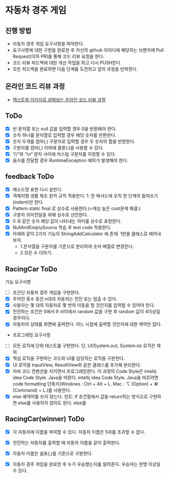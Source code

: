 # 자동차 경주 게임
## 진행 방법
* 자동차 경주 게임 요구사항을 파악한다.
* 요구사항에 대한 구현을 완료한 후 자신의 github 아이디에 해당하는 브랜치에 Pull Request(이하 PR)를 통해 코드 리뷰 요청을 한다.
* 코드 리뷰 피드백에 대한 개선 작업을 하고 다시 PUSH한다.
* 모든 피드백을 완료하면 다음 단계를 도전하고 앞의 과정을 반복한다.

## 온라인 코드 리뷰 과정
* [텍스트와 이미지로 살펴보는 온라인 코드 리뷰 과정](https://github.com/next-step/nextstep-docs/tree/master/codereview)

## ToDo
* [x]  빈 문자열 또는 null 값을 입력할 경우 0을 반환해야 한다.
* [x]  숫자 하나를 문자열로 입력할 경우 해당 숫자를 반환한다.
* [x]  숫자 두개를 컴마(,) 구분자로 입력할 경우 두 숫자의 합을 반환한다.
* [x]  구분자를 컴마(,) 이외에 콜론(:)을 사용할 수 있다.
* [x]  “//”와 “\n” 문자 사이에 커스텀 구분자를 지정할 수 있다. 
* [x]  음수를 전달할 경우 RuntimeException 예외가 발생해야 한다.

## feedback ToDo
* [x]  메소드명 표현 다시 살핀다.
* [x]  객체지향 생활 체조 원칙 규칙 적용한다. 1: 한 메서드에 오직 한 단계의 들여쓰기(indent)만 한다.
* [x]  Pattern static final 로 상수로 사용한다.(=캐싱 높은 cost문제 해결.)
* [x]  구분자 의미전달을 위해 상수로 선언한다.
* [x]  0 과 같은 숫자 해당 값이 나타내는 의미를 상수로 표현한다.
* [x]  NullAndEmptySource 학습 후 test code 적용한다.
* [x]  아래와 같이 2가지 기능이 StringAddCalculator 에 존재. 1번을 클래스로 떼어내보자.
    * 1.문자열을 구분자를 기준으로 분리하여 숫자 배열로 변경한다. 
    * 2.모든 수 더하기. 

## RacingCar ToDo
기능 요구사항
* [ ]  초간단 자동차 경주 게임을 구현한다.
* [x]  주어진 횟수 동안 n대의 자동차는 전진 또는 멈출 수 있다.
* [x]  사용자는 몇 대의 자동차로 몇 번의 이동을 할 것인지를 입력할 수 있어야 한다.
* [x]  전진하는 조건은 0에서 9 사이에서 random 값을 구한 후 random 값이 4이상일 경우이다.
* [x]  자동차의 상태를 화면에 출력한다. 어느 시점에 출력할 것인지에 대한 제약은 없다.

* 프로그래밍 요구사항
* [ ] 모든 로직에 단위 테스트를 구현한다. 단, UI(System.out, System.in) 로직은 제외
* [x] 핵심 로직을 구현하는 코드와 UI를 담당하는 로직을 구분한다.
* [x] UI 로직을 InputView, ResultView와 같은 클래스를 추가해 분리한다.
* [x] 자바 코드 컨벤션을 지키면서 프로그래밍한다.
  이 과정의 Code Style은 intellij idea Code Style. Java을 따른다.
  intellij idea Code Style. Java을 따르려면 code formatting 단축키(Windows : Ctrl + Alt + L. Mac : ⌥ (Option) + ⌘ (Command) + L.)를 사용한다.
* [x] else 예약어를 쓰지 않는다.
  힌트: if 조건절에서 값을 return하는 방식으로 구현하면 else를 사용하지 않아도 된다.
  else를 

## RacingCar(winner) ToDo
* [x] 각 자동차에 이름을 부여할 수 있다. 자동차 이름은 5자를 초과할 수 없다.
* [x] 전진하는 자동차를 출력할 때 자동차 이름을 같이 출력한다.
* [x] 자동차 이름은 쉼표(,)를 기준으로 구분한다.
* [x] 자동차 경주 게임을 완료한 후 누가 우승했는지를 알려준다. 우승자는 한명 이상일 수 있다.

